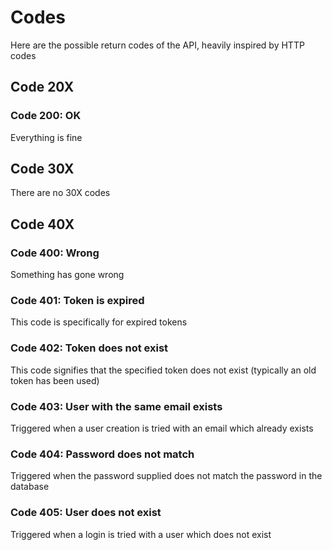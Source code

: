 # Codes
Here are the possible return codes of the API, heavily inspired by HTTP codes

## Code 20X
### Code 200: OK
Everything is fine

## Code 30X
There are no 30X codes

## Code 40X
### Code 400: Wrong
Something has gone wrong

### Code 401: Token is expired
This code is specifically for expired tokens

### Code 402: Token does not exist
This code signifies that the specified token does not exist (typically an old
token has been used)

### Code 403: User with the same email exists
Triggered when a user creation is tried with an email which already exists

### Code 404: Password does not match
Triggered when the password supplied does not match the password in the database

### Code 405: User does not exist
Triggered when a login is tried with a user which does not exist
